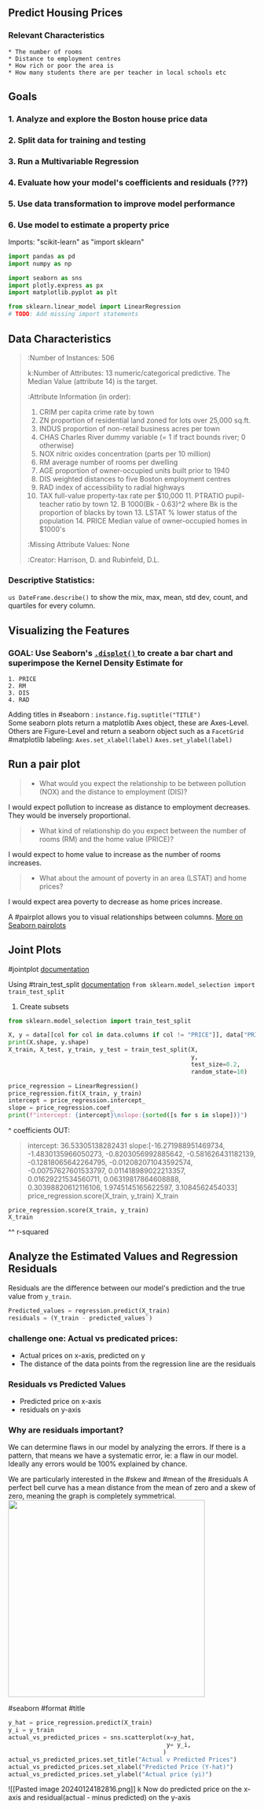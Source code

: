## Predict Housing Prices
### Relevant Characteristics
	* The number of rooms
	* Distance to employment centres
	* How rich or poor the area is
	* How many students there are per teacher in local schools etc

## Goals

### 1. Analyze and explore the Boston house price data
### 2. Split data for training and testing
### 3. Run a Multivariable Regression
### 4. Evaluate how your model's coefficients and residuals (???)
### 5. Use data transformation to improve model performance
### 6. Use model to estimate a property price

Imports: "scikit-learn" as "import sklearn"
```python
import pandas as pd
import numpy as np

import seaborn as sns
import plotly.express as px
import matplotlib.pyplot as plt

from sklearn.linear_model import LinearRegression
# TODO: Add missing import statements
```
## Data Characteristics
>:Number of Instances: 506 
>
>k:Number of Attributes: 13 numeric/categorical predictive. The Median Value (attribute 14) is the target.
>
>:Attribute Information (in order):
>    1. CRIM     per capita crime rate by town
>    2. ZN       proportion of residential land zoned for lots over 25,000 sq.ft.
>    3. INDUS    proportion of non-retail business acres per town
>    4. CHAS     Charles River dummy variable (= 1 if tract bounds river; 0 otherwise)
>    5. NOX      nitric oxides concentration (parts per 10 million)
>    6. RM       average number of rooms per dwelling
>    7. AGE      proportion of owner-occupied units built prior to 1940
>    8. DIS      weighted distances to five Boston employment centres
>    9. RAD      index of accessibility to radial highways
>    10. TAX      full-value property-tax rate per $10,000
>        11. PTRATIO  pupil-teacher ratio by town
>        12. B        1000(Bk - 0.63)^2 where Bk is the proportion of blacks by town
>        13. LSTAT    % lower status of the population
>        14. PRICE     Median value of owner-occupied homes in $1000's
>    
>:Missing Attribute Values: None
>
>:Creator: Harrison, D. and Rubinfeld, D.L.


### Descriptive Statistics:

`us DateFrame.describe()` to show the mix, max, mean, std dev, count, and quartiles for every column.

## Visualizing the Features

### GOAL: Use Seaborn's [ `.displot()` ](https://seaborn.pydata.org/generated/seaborn.displot.html#seaborn.displot) to create a bar chart and superimpose the Kernel Density Estimate for
	1. PRICE
	2. RM
	3. DIS
	4. RAD
Adding titles in #seaborn : `instance.fig.suptitle("TITLE")`	
Some seaborn plots return a matplotlib Axes object, these are Axes-Level. Others are Figure-Level and return a seaborn object such as a `FacetGrid`
 #matplotlib labeling:
 `Axes.set_xlabel(label)`
 `Axes.set_ylabel(label)`
## Run  a pair plot

>- What would you expect the relationship to be between pollution (NOX) and the distance to employment (DIS)?

I would expect pollution to increase as distance to employment decreases. They would be inversely proportional.

>- What kind of relationship do you expect between the number of rooms (RM) and the home value (PRICE)?


I would expect to home value to increase as the number of rooms increases.

>- What about the amount of poverty in an area (LSTAT) and home prices?

I would expect area poverty to decrease as home prices increase.

A #pairplot allows you to visual relationships between columns.
[More on Seaborn pairplots](https://seaborn.pydata.org/generated/seaborn.pairplot.html#seaborn.pairplot)

## Joint Plots
#jointplot [documentation](https://seaborn.pydata.org/generated/seaborn.jointplot.html)

Using #train_test_split [documentation](https://scikit-learn.org/stable/modules/generated/sklearn.model_selection.train_test_split.html)
`from sklearn.model_selection import train_test_split`

1. Create subsets
		

```python
from sklearn.model_selection import train_test_split

X, y = data[[col for col in data.columns if col != "PRICE"]], data["PRICE"]
print(X.shape, y.shape)
X_train, X_test, y_train, y_test = train_test_split(X,
                                                    y,
                                                    test_size=0.2,
                                                    random_state=10)

price_regression = LinearRegression()
price_regression.fit(X_train, y_train)
intercept = price_regression.intercept_
slope = price_regression.coef_
print(f"intercept: {intercept}\nslope:{sorted([s for s in slope])}")
```
^ coefficients
OUT:
>intercept: 36.53305138282431
slope:[-16.271988951469734, -1.4830135966050273, -0.8203056992885642, -0.581626431182139, -0.12818065642264795, -0.012082071043592574, -0.00757627601533797, 0.011418989022213357, 0.01629221534560711, 0.06319817864608888, 0.30398820612116106, 1.9745145165622597, 3.1084562454033]
>price_regression.score(X_train, y_train)
>X_train

```
price_regression.score(X_train, y_train)
X_train
```
^^ r-squared


## Analyze the Estimated Values and Regression Residuals

Residuals are the difference between our model's prediction and the true value from `y_train`.

```python
Predicted_values = regression.predict(X_train)
residuals = (Y_train - predicted_values`)
```

### challenge one: Actual vs predicated prices:
* Actual prices on x-axis, predicted on y
* The distance of the data points from the regression line are the residuals

### Residuals vs Predicted Values
* Predicted price on x-axis
* residuals on y-axis
### Why are residuals important?
We can determine flaws in our model by analyzing the errors. If there is a pattern, that means we have a systematic error, ie: a flaw in our model. Ideally any errors would be 100% explained by chance. 

We are particularly interested in the #skew and #mean of the #residuals
A perfect bell curve has a mean distance from the mean of zero and a skew of zero, meaning the graph is completely symmetrical. 
<img src=https://i.imgur.com/7QBqDtO.png height=400>

#seaborn #format #title
```python
y_hat = price_regression.predict(X_train)
y_i = y_train
actual_vs_predicted_prices = sns.scatterplot(x=y_hat,
                                             y= y_i,
                                            )
actual_vs_predicted_prices.set_title("Actual v Predicted Prices")
actual_vs_predicted_prices.set_xlabel("Predicted Price (Y-hat)")
actual_vs_predicted_prices.set_ylabel("Actual price (yi)")
```
![[Pasted image 20240124182816.png]]
k
Now do predicted price on the x-axis and residual(actual - minus predicted) on the y-axis